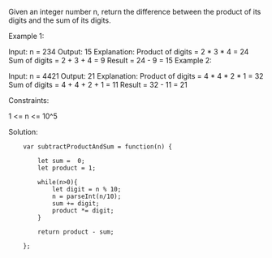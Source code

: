 Given an integer number n, return the difference between the product of its digits and the sum of its digits.
 

Example 1:

Input: n = 234
Output: 15 
Explanation: 
Product of digits = 2 * 3 * 4 = 24 
Sum of digits = 2 + 3 + 4 = 9 
Result = 24 - 9 = 15
Example 2:

Input: n = 4421
Output: 21
Explanation: 
Product of digits = 4 * 4 * 2 * 1 = 32 
Sum of digits = 4 + 4 + 2 + 1 = 11 
Result = 32 - 11 = 21
 

Constraints:

1 <= n <= 10^5


Solution: 

        var subtractProductAndSum = function(n) {
            
            let sum =  0;
            let product = 1;
            
            while(n>0){
                let digit = n % 10;
                n = parseInt(n/10);
                sum += digit;
                product *= digit;
            }
            
            return product - sum;
            
        };